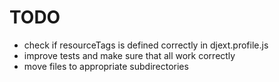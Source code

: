 TODO
====

 * check if resourceTags is defined correctly in djext.profile.js
 * improve tests and make sure that all work correctly
 * move files to appropriate subdirectories

